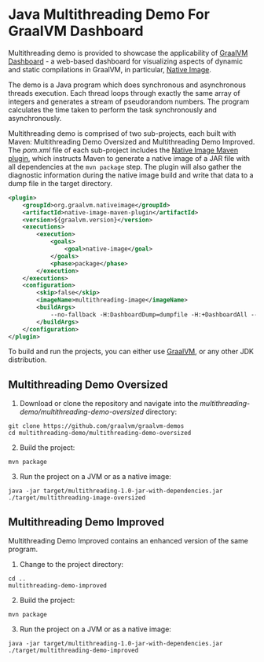 # Java Multithreading Demo For GraalVM Dashboard

Multithreading demo is provided to showcase the applicability of [GraalVM Dashboard](https://www.graalvm.org/docs/tools/dashboard/) - a web-based dashboard for visualizing aspects of dynamic and static compilations in GraalVM, in particular, [Native Image](https://www.graalvm.org/reference-manual/native-image/).

The demo is a Java program which does synchronous and asynchronous threads execution.
Each thread loops through exactly the same array of integers and generates a stream of pseudorandom numbers.
The program calculates the time taken to perform the task synchronously and asynchronously.

Multithreading demo is comprised of two sub-projects, each built with Maven: Multithreading Demo Oversized and Multithreading Demo Improved.
The _pom.xml_ file of each sub-project includes the [Native Image Maven plugin](https://www.graalvm.org/reference-manual/native-image/NativeImageMavenPlugin/), which instructs Maven to generate a native image of a JAR file with all dependencies at the `mvn package` step.
The plugin will also gather the diagnostic information during the native image build and write that data to a dump file in the target directory.

```xml
<plugin>
    <groupId>org.graalvm.nativeimage</groupId>
    <artifactId>native-image-maven-plugin</artifactId>
    <version>${graalvm.version}</version>
    <executions>
        <execution>
            <goals>
                <goal>native-image</goal>
            </goals>
            <phase>package</phase>
        </execution>
    </executions>
    <configuration>
        <skip>false</skip>
        <imageName>multithreading-image</imageName>
        <buildArgs>
            --no-fallback -H:DashboardDump=dumpfile -H:+DashboardAll --initialize-at-build-time
        </buildArgs>
    </configuration>
</plugin>
```

To build and run the projects, you can either use [GraalVM](https://www.graalvm.org/downloads/), or any other JDK distribution.

## Multithreading Demo Oversized

1. Download or clone the repository and navigate into the _multithreading-demo/multithreading-demo-oversized_ directory:
  ```
  git clone https://github.com/graalvm/graalvm-demos
  cd multithreading-demo/multithreading-demo-oversized
  ```
2. Build the project:
  ```
  mvn package
  ```
3. Run the project on a JVM or as a native image:
  ```
  java -jar target/multithreading-1.0-jar-with-dependencies.jar
  ./target/multithreading-image-oversized
  ```

## Multithreading Demo Improved

Multithreading Demo Improved contains an enhanced version of the same program.

1. Change to the project directory:
  ```
  cd ..
  multithreading-demo-improved
  ```
2. Build the project:
  ```
  mvn package
  ```
3. Run the project on a JVM or as a native image:
  ```
  java -jar target/multithreading-1.0-jar-with-dependencies.jar
  ./target/multithreading-demo-improved
  ```
